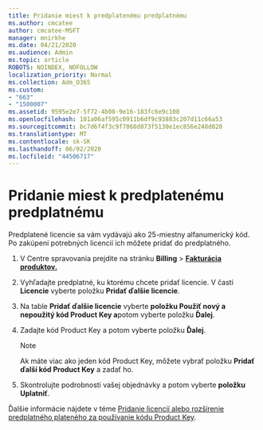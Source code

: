 ```yaml
---
title: Pridanie miest k predplatenému predplatnému
ms.author: cmcatee
author: cmcatee-MSFT
manager: mnirkhe
ms.date: 04/21/2020
ms.audience: Admin
ms.topic: article
ROBOTS: NOINDEX, NOFOLLOW
localization_priority: Normal
ms.collection: Adm_O365
ms.custom:
- "663"
- "1500007"
ms.assetid: 9595e2e7-5f72-4b08-9e16-183fc6e9c108
ms.openlocfilehash: 101a06af595c0911b6df9c93883c207d11c66a53
ms.sourcegitcommit: bc7d6f4f3c9f7060d073f5130e1ec856e248d020
ms.translationtype: MT
ms.contentlocale: sk-SK
ms.lasthandoff: 06/02/2020
ms.locfileid: "44506717"
---
```

# <a name="add-seats-to-a-prepaid-subscription"></a>Pridanie miest k predplatenému predplatnému

Predplatené licencie sa vám vydávajú ako 25-miestny alfanumerický kód. Po zakúpení potrebných licencií ich môžete pridať do predplatného. 

1. V Centre spravovania prejdite na stránku **Billing**  >  **[Fakturácia produktov.](https://go.microsoft.com/fwlink/p/?linkid=842054)**

2. Vyhľadajte predplatné, ku ktorému chcete pridať licencie. V časti **Licencie** vyberte položku **Pridať ďalšie licencie**.

3. Na table **Pridať ďalšie licencie** vyberte **položku Použiť nový a nepoužitý kód Product Key a**potom vyberte položku **Ďalej**.

4. Zadajte kód Product Key a potom vyberte položku **Ďalej**.

    > [!NOTE]
    > Ak máte viac ako jeden kód Product Key, môžete vybrať položku **Pridať ďalší kód Product Key** a zadať ho.

5. Skontrolujte podrobnosti vašej objednávky a potom vyberte **položku Uplatniť**.

Ďalšie informácie nájdete v téme [Pridanie licencií alebo rozšírenie predplatného plateného za používanie kódu Product Key](https://docs.microsoft.com/microsoft-365/commerce/licenses/add-licenses-using-product-key).